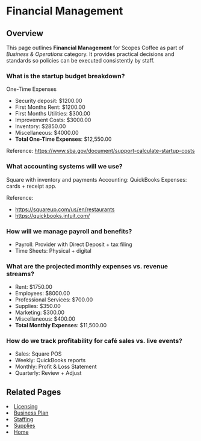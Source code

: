 # Financial Management 

## Overview
This page outlines **Financial Management** for Scopes Coffee as part of _Business & Operations_ category. It provides practical decisions and standards so policies can be executed consistently by staff.

### What is the startup budget breakdown?
One-Time Expenses
- Security deposit: $1200.00    
- First Months Rent: $1200.00
- First Months Utilities: $300.00
- Improvement Costs: $3000.00
- Inventory: $2850.00
- Miscellaneous: $4000.00
- **Total One-Time Expenses**: $12,550.00

Reference: https://www.sba.gov/document/support-calculate-startup-costs 

### What accounting systems will we use?
 Square with inventory and payments
 Accounting: QuickBooks
 Expenses: cards + receipt app.

 Reference:
 -  https://squareup.com/us/en/restaurants
 -  https://quickbooks.intuit.com/

### How will we manage payroll and benefits?
- Payroll: Provider with Direct Deposit + tax filing
- Time Sheets: Physical + digital

### What are the projected monthly expenses vs. revenue streams?
- Rent: $1750.00
- Employees: $8000.00
- Professional Services: $700.00
- Supplies: $350.00
- Marketing: $300.00
- Miscellaneous: $400.00
- **Total Monthly Expenses**: $11,500.00

### How do we track profitability for café sales vs. live events?
- Sales: Square POS
- Weekly: QuickBooks reports    
- Monthly: Profit & Loss Statement
- Quarterly: Review + Adjust

## Related Pages
<li><a href="licensing.md">Licensing</a></li>
<li><a href="plan.md">Business Plan</a></li>
<li><a href="staff.md">Staffing</a></li>
<li><a href="supplies.md">Supplies</a></li>
<li><a href="index.html">Home</a></li>